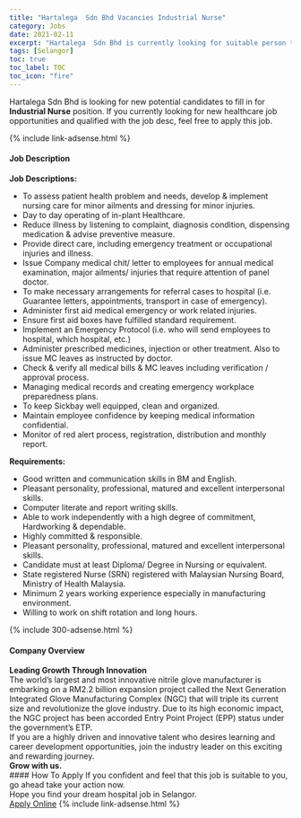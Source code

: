 ```yaml
---
title: "Hartalega  Sdn Bhd Vacancies Industrial Nurse" 
category: Jobs 
date: 2021-02-11 
excerpt: "Hartalega  Sdn Bhd is currently looking for suitable person to fill in the Industrial Nurse which positioned at Selangor" 
tags: [Selangor] 
toc: true 
toc_label: TOC 
toc_icon: "fire" 
--- 
```


<p>Hartalega  Sdn Bhd is looking for new potential candidates to fill in for <b>Industrial Nurse</b> position. If you currently looking for new healthcare job opportunities and qualified with the job desc, feel free to apply this job.
</p>{% include link-adsense.html %} 
<div><div><h4>Job Description</h4></div><div><div><span><div><div><strong>Job Descriptions:</strong></div><ul><li>To assess patient health problem and needs, develop &amp; implement nursing care for minor ailments and dressing for minor injuries.</li><li>Day to day operating of in-plant Healthcare.</li><li>Reduce illness by listening to complaint, diagnosis condition, dispensing medication &amp; advise preventive measure.</li><li>Provide direct care, including emergency treatment or occupational injuries and illness.</li><li>Issue Company medical chit/ letter to employees for annual medical examination, major ailments/ injuries that require attention of panel doctor.</li><li>To make necessary arrangements for referral cases to hospital (i.e. Guarantee letters, appointments, transport in case of emergency).</li><li>Administer first aid medical emergency or work related injuries.</li><li>Ensure first aid boxes have fulfilled standard requirement.</li><li>Implement an Emergency Protocol (i.e. who will send employees to hospital, which hospital, etc.)</li><li>Administer prescribed medicines, injection or other treatment. Also to issue MC leaves as instructed by doctor.</li><li>Check &amp; verify all medical bills &amp; MC leaves including verification / approval process.</li><li>Managing medical records and creating emergency workplace preparedness plans.</li><li>To keep Sickbay well equipped, clean and organized.</li><li>Maintain employee confidence by keeping medical information confidential.</li><li>Monitor of red alert process, registration, distribution and monthly report.</li></ul><div><strong>Requirements:</strong></div><ul><li>Good written and communication skills in BM and English.</li><li>Pleasant personality, professional, matured and excellent interpersonal skills.</li><li>Computer literate and report writing skills.</li><li>Able to work independently with a high degree of commitment, Hardworking &amp; dependable.</li><li>Highly committed &amp; responsible.</li><li>Pleasant personality, professional, matured and excellent interpersonal skills.</li><li>Candidate must at least Diploma/ Degree in Nursing or equivalent.</li><li>State registered Nurse (SRN) registered with Malaysian Nursing Board, Ministry of Health Malaysia.</li><li>Minimum 2 years working experience especially in manufacturing environment.</li><li>Willing to work on shift rotation and long hours.</li></ul></div></span></div></div></div> 
{% include 300-adsense.html %} 
<div><div><h4>Company Overview</h4></div><div><div><span><div><div>
<div>
<strong>Leading Growth Through Innovation</strong></div>
<div>
		The world&#8217;s largest and most innovative nitrile glove manufacturer is embarking on a RM2.2 billion expansion project called the Next Generation Integrated Glove Manufacturing Complex (NGC) that will triple its current size and revolutionize the glove industry. Due to its high economic impact, the NGC project has been accorded Entry Point Project (EPP) status under the government&#8217;s ETP.</div>
<div>
		If you are a highly driven and innovative talent who desires learning and career development opportunities, join the industry leader on this exciting and rewarding journey.</div>
<div>
<strong>Grow with us.</strong></div>
</div></div></span></div></div></div> 
#### How To Apply 
If you confident and feel that this job is suitable to you, go ahead take your action now. <br/> 
Hope you find your dream hospital job in Selangor. <br/> 
<a href="https://www.jobstreet.com.my/en/job/industrial-nurse-4480588?jobId=jobstreet-my-job-4480588" class="btn btn--warning" target="_blank" rel="nofollow noopenner">Apply Online</a> 
{% include link-adsense.html %} 